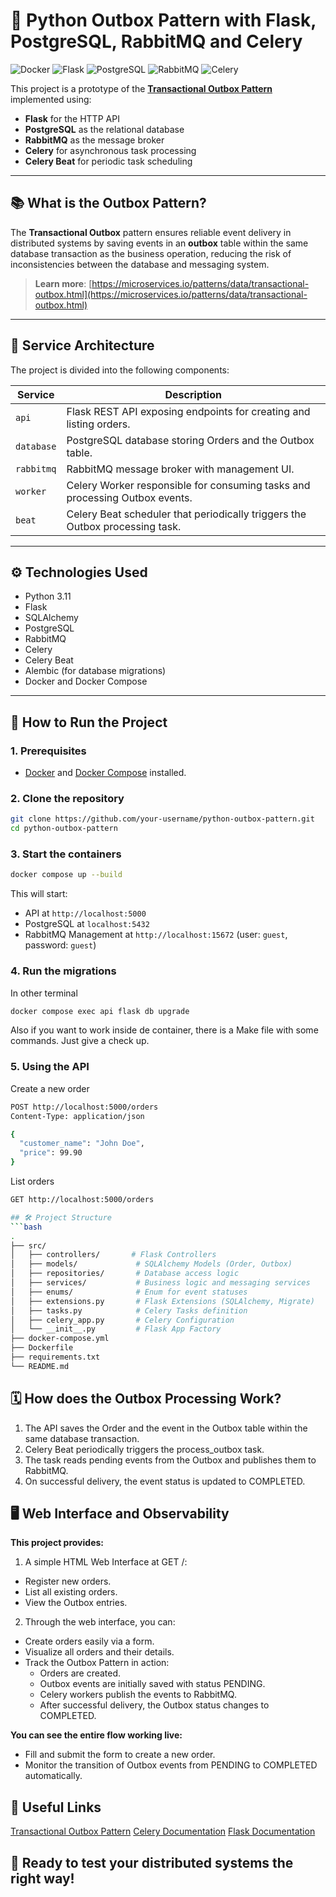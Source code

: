 # 📨 Python Outbox Pattern with Flask, PostgreSQL, RabbitMQ and Celery

![Docker](https://img.shields.io/badge/docker-ready-blue?logo=docker)
![Flask](https://img.shields.io/badge/flask-API-blue?logo=flask)
![PostgreSQL](https://img.shields.io/badge/postgresql-db-blue?logo=postgresql)
![RabbitMQ](https://img.shields.io/badge/rabbitmq-broker-orange?logo=rabbitmq)
![Celery](https://img.shields.io/badge/celery-tasks-green?logo=celery)

This project is a prototype of the **[Transactional Outbox Pattern](https://microservices.io/patterns/data/transactional-outbox.html)** implemented using:
- **Flask** for the HTTP API
- **PostgreSQL** as the relational database
- **RabbitMQ** as the message broker
- **Celery** for asynchronous task processing
- **Celery Beat** for periodic task scheduling

---

## 📚 What is the Outbox Pattern?

The **Transactional Outbox** pattern ensures reliable event delivery in distributed systems by saving events in an **outbox** table within the same database transaction as the business operation, reducing the risk of inconsistencies between the database and messaging system.

> **Learn more**: [https://microservices.io/patterns/data/transactional-outbox.html](https://microservices.io/patterns/data/transactional-outbox.html)

---

## 🧩 Service Architecture

The project is divided into the following components:

| Service    | Description                                                                  |
|------------|------------------------------------------------------------------------------|
| `api`      | Flask REST API exposing endpoints for creating and listing orders.           |
| `database` | PostgreSQL database storing Orders and the Outbox table.                     |
| `rabbitmq` | RabbitMQ message broker with management UI.                                  |
| `worker`   | Celery Worker responsible for consuming tasks and processing Outbox events.  |
| `beat`     | Celery Beat scheduler that periodically triggers the Outbox processing task. |

---

## ⚙️ Technologies Used

- Python 3.11
- Flask
- SQLAlchemy
- PostgreSQL
- RabbitMQ
- Celery
- Celery Beat
- Alembic (for database migrations)
- Docker and Docker Compose

---

## 🚀 How to Run the Project

### 1. Prerequisites
- [Docker](https://docs.docker.com/get-docker/) and [Docker Compose](https://docs.docker.com/compose/) installed.

### 2. Clone the repository
```bash
git clone https://github.com/your-username/python-outbox-pattern.git
cd python-outbox-pattern
```

### 3. Start the containers
```bash
docker compose up --build

```
This will start:
- API at `http://localhost:5000`
- PostgreSQL at `localhost:5432`
- RabbitMQ Management at `http://localhost:15672` (user: `guest`, password: `guest`)

### 4. Run the migrations
In other terminal
```bash
docker compose exec api flask db upgrade

```
Also if you want to work inside de container, there is a Make file with some commands. Just give a check up.

### 5. Using the API
Create a new order
```bash
POST http://localhost:5000/orders
Content-Type: application/json

{
  "customer_name": "John Doe",
  "price": 99.90
}
```
List orders
```bash
GET http://localhost:5000/orders

## 🛠️ Project Structure
```bash
.
├── src/
│   ├── controllers/       # Flask Controllers
│   ├── models/             # SQLAlchemy Models (Order, Outbox)
│   ├── repositories/       # Database access logic
│   ├── services/           # Business logic and messaging services
│   ├── enums/              # Enum for event statuses
│   ├── extensions.py       # Flask Extensions (SQLAlchemy, Migrate)
│   ├── tasks.py            # Celery Tasks definition
│   ├── celery_app.py       # Celery Configuration
│   └── __init__.py         # Flask App Factory
├── docker-compose.yml
├── Dockerfile
├── requirements.txt
└── README.md
``` 
## 🗓️ How does the Outbox Processing Work?
1. The API saves the Order and the event in the Outbox table within the same database transaction.
2. Celery Beat periodically triggers the process_outbox task.
3. The task reads pending events from the Outbox and publishes them to RabbitMQ.
4. On successful delivery, the event status is updated to COMPLETED.

## 🖥️ Web Interface and Observability
**This project provides:**
1. A simple HTML Web Interface at GET /:
  - Register new orders.
  - List all existing orders.
  - View the Outbox entries.
2. Through the web interface, you can:
  - Create orders easily via a form.
  - Visualize all orders and their details.
  - Track the Outbox Pattern in action:
    - Orders are created.
    - Outbox events are initially saved with status PENDING.
    - Celery workers publish the events to RabbitMQ.
    - After successful delivery, the Outbox status changes to COMPLETED.

**You can see the entire flow working live:**
- Fill and submit the form to create a new order.
- Monitor the transition of Outbox events from PENDING to COMPLETED automatically.

## 📎 Useful Links
[Transactional Outbox Pattern](https://microservices.io/patterns/data/transactional-outbox.html)
[Celery Documentation](https://docs.celeryq.dev/en/stable/)
[Flask Documentation](https://flask.palletsprojects.com/en/stable/)

## 🚀 Ready to test your distributed systems the right way!